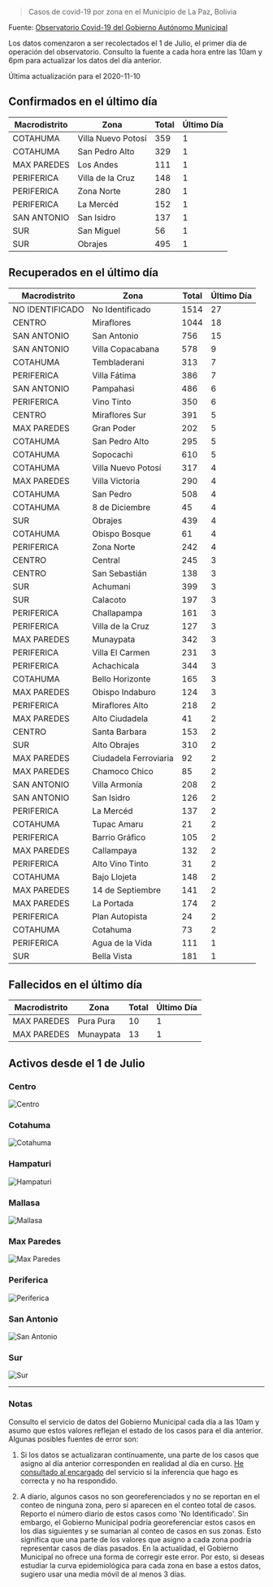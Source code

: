 > Casos de covid-19 por zona en el Municipio de La Paz, Bolivia

Fuente: [Observatorio Covid-19 del Gobierno Autónomo Municipal](http://observatoriocovid19.lapaz.bo/observatorio/index.php/datos-abiertos-covid)

Los datos comenzaron a ser recolectados el 1 de Julio, el primer día de operación del observatorio. Consulto la fuente a cada hora entre las 10am y 6pm para actualizar los datos del día anterior.

Última actualización para el 2020-11-10

## Confirmados en el último día

| Macrodistrito   | Zona               |   Total |   Último Día |
|-----------------|--------------------|---------|--------------|
| COTAHUMA        | Villa Nuevo Potosí |     359 |            1 |
| COTAHUMA        | San Pedro Alto     |     329 |            1 |
| MAX PAREDES     | Los Andes          |     111 |            1 |
| PERIFERICA      | Villa de la Cruz   |     148 |            1 |
| PERIFERICA      | Zona Norte         |     280 |            1 |
| PERIFERICA      | La Mercéd          |     152 |            1 |
| SAN ANTONIO     | San Isidro         |     137 |            1 |
| SUR             | San Miguel         |      56 |            1 |
| SUR             | Obrajes            |     495 |            1 |

## Recuperados en el último día

| Macrodistrito   | Zona                  |   Total |   Último Día |
|-----------------|-----------------------|---------|--------------|
| NO IDENTIFICADO | No Identificado       |    1514 |           27 |
| CENTRO          | Miraflores            |    1044 |           18 |
| SAN ANTONIO     | San Antonio           |     756 |           15 |
| SAN ANTONIO     | Villa Copacabana      |     578 |            9 |
| COTAHUMA        | Tembladerani          |     313 |            7 |
| PERIFERICA      | Villa Fátima          |     386 |            7 |
| SAN ANTONIO     | Pampahasi             |     486 |            6 |
| PERIFERICA      | Vino Tinto            |     350 |            6 |
| CENTRO          | Miraflores Sur        |     391 |            5 |
| MAX PAREDES     | Gran Poder            |     202 |            5 |
| COTAHUMA        | San Pedro Alto        |     295 |            5 |
| COTAHUMA        | Sopocachi             |     610 |            5 |
| COTAHUMA        | Villa Nuevo Potosí    |     317 |            4 |
| MAX PAREDES     | Villa Victoria        |     290 |            4 |
| COTAHUMA        | San Pedro             |     508 |            4 |
| COTAHUMA        | 8 de Diciembre        |      45 |            4 |
| SUR             | Obrajes               |     439 |            4 |
| COTAHUMA        | Obispo Bosque         |      61 |            4 |
| PERIFERICA      | Zona Norte            |     242 |            4 |
| CENTRO          | Central               |     245 |            3 |
| CENTRO          | San Sebastián         |     138 |            3 |
| SUR             | Achumani              |     399 |            3 |
| SUR             | Calacoto              |     197 |            3 |
| PERIFERICA      | Challapampa           |     161 |            3 |
| PERIFERICA      | Villa de la Cruz      |     127 |            3 |
| MAX PAREDES     | Munaypata             |     342 |            3 |
| PERIFERICA      | Villa El Carmen       |     231 |            3 |
| PERIFERICA      | Achachicala           |     344 |            3 |
| COTAHUMA        | Bello Horizonte       |     165 |            3 |
| MAX PAREDES     | Obispo Indaburo       |     124 |            3 |
| PERIFERICA      | Miraflores Alto       |     218 |            2 |
| MAX PAREDES     | Alto Ciudadela        |      41 |            2 |
| CENTRO          | Santa Barbara         |     153 |            2 |
| SUR             | Alto Obrajes          |     310 |            2 |
| MAX PAREDES     | Ciudadela Ferroviaria |      92 |            2 |
| MAX PAREDES     | Chamoco Chico         |      85 |            2 |
| SAN ANTONIO     | Villa Armonía         |     208 |            2 |
| SAN ANTONIO     | San Isidro            |     126 |            2 |
| PERIFERICA      | La Mercéd             |     137 |            2 |
| COTAHUMA        | Tupac Amaru           |      21 |            2 |
| PERIFERICA      | Barrio Gráfico        |     105 |            2 |
| MAX PAREDES     | Callampaya            |     132 |            2 |
| PERIFERICA      | Alto Vino Tinto       |      31 |            2 |
| COTAHUMA        | Bajo Llojeta          |     148 |            2 |
| MAX PAREDES     | 14 de Septiembre      |     141 |            2 |
| MAX PAREDES     | La Portada            |     174 |            2 |
| PERIFERICA      | Plan Autopista        |      24 |            2 |
| COTAHUMA        | Cotahuma              |      73 |            2 |
| PERIFERICA      | Agua de la Vida       |     111 |            1 |
| SUR             | Bella Vista           |     181 |            1 |

## Fallecidos en el último día

| Macrodistrito   | Zona      |   Total |   Último Día |
|-----------------|-----------|---------|--------------|
| MAX PAREDES     | Pura Pura |      10 |            1 |
| MAX PAREDES     | Munaypata |      13 |            1 |

## Activos desde el 1 de Julio

### Centro

![Centro](plots/activos_centro.png)

### Cotahuma

![Cotahuma](plots/activos_cotahuma.png)

### Hampaturi

![Hampaturi](plots/activos_hampaturi.png)

### Mallasa

![Mallasa](plots/activos_mallasa.png)

### Max Paredes

![Max Paredes](plots/activos_max_paredes.png)

### Periferica

![Periferica](plots/activos_periferica.png)

### San Antonio

![San Antonio](plots/activos_san_antonio.png)

### Sur

![Sur](plots/activos_sur.png)

---

### Notas

Consulto el servicio de datos del Gobierno Municipal cada día a las 10am y asumo que estos valores reflejan el estado de los casos para el día anterior. Algunas posibles fuentes de error son:

1. Si los datos se actualizaran contínuamente, una parte de los casos que asigno al día anterior corresponden en realidad al día en curso. [He consultado al encargado](https://twitter.com/mauforonda/status/1278727234765959168) del servicio si la inferencia que hago es correcta y no ha respondido.

2. A diario, algunos casos no son georeferenciados y no se reportan en el conteo de ninguna zona, pero sí aparecen en el conteo total de casos. Reporto el número diario de estos casos como 'No Identificado'.  Sin embargo, el Gobierno Municipal podría georeferenciar estos casos en los días siguientes y se sumarían al conteo de casos en sus zonas. Esto significa que una parte de los valores que asigno a cada zona podría representar casos de días pasados. En la actualidad, el Gobierno Municipal no ofrece una forma de corregir este error. Por esto, si deseas estudiar la curva epidemiológica para cada zona en base a estos datos, sugiero usar una media móvil de al menos 3 días.